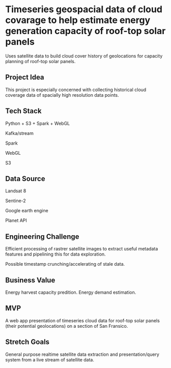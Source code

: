 # Timeseries geospacial data of cloud covarage to help estimate energy generation capacity of roof-top solar panels

Uses satellite data to build cloud cover history of geolocations for capacity planning of roof-top solar panels.

## Project Idea 

This project is especially concerned with collecting historical cloud coverage data of spacially high resolution data points. 

## Tech Stack

Python + S3 + Spark + WebGL

Kafka/stream

Spark

WebGL

S3


## Data Source

Landsat 8

Sentine-2

Google earth engine 

Planet API

## Engineering Challenge

Efficient processing of rastrer satellite images to extract useful metadata features and pipelining this for data exploration.

Possible timestamp crunching/accelerating of stale data.


## Business Value

Energy harvest capacity predition.
Energy demand estimation.

## MVP

A web app presentation of timeseries cloud data for roof-top solar panels (their potential geolocations) on a section of San Fransico.

## Stretch Goals

General purpose realtime satellite data extraction and presentation/query system from a live stream of satellite data.

